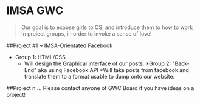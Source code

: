 # IMSA GWC
> Our goal is to expose girls to CS, and introduce them to how to work in project groups, in order to invoke a sense of love! 

##Project #1 ~ IMSA-Orientated Facebook
 * Group 1: HTML/CSS
   * Will design the Graphical Interface of our posts. 
  *Group 2: "Back-End" aka using Facebook API
    *Will take posts from facebook and translate them to a format usable to dump onto our website. 

##Project n....
  Please contact anyone of GWC Board if you have ideas on a project!
